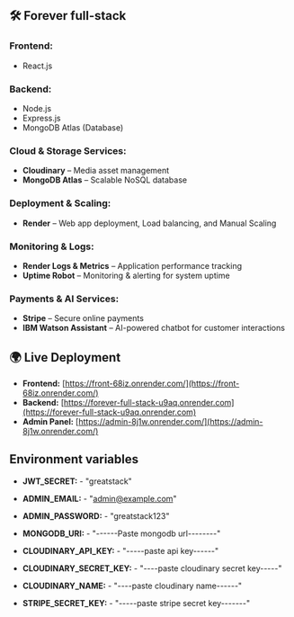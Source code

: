 ## 🛠 Forever full-stack
### **Frontend:**  
- React.js   

### **Backend:**  
- Node.js  
- Express.js  
- MongoDB Atlas (Database)
  
### **Cloud & Storage Services:**  
- **Cloudinary** – Media asset management  
- **MongoDB Atlas** – Scalable NoSQL database  

### **Deployment & Scaling:**  
- **Render** – Web app deployment, Load balancing, and Manual Scaling   

### **Monitoring & Logs:**  
- **Render Logs & Metrics** – Application performance tracking  
- **Uptime Robot** – Monitoring & alerting for system uptime  

### **Payments & AI Services:**  
- **Stripe** – Secure online payments  
- **IBM Watson Assistant** – AI-powered chatbot for customer interactions
  
## 🌍 Live Deployment  

- **Frontend:** [https://front-68iz.onrender.com/](https://front-68iz.onrender.com/)  
- **Backend:** [https://forever-full-stack-u9aq.onrender.com](https://forever-full-stack-u9aq.onrender.com)  
- **Admin Panel:** [https://admin-8j1w.onrender.com/](https://admin-8j1w.onrender.com/)
  
## Environment variables

- **JWT_SECRET:** - "greatstack"
- **ADMIN_EMAIL:** - "admin@example.com"
- **ADMIN_PASSWORD:** - "greatstack123"

- **MONGODB_URI:** - "------Paste mongodb url--------"

- **CLOUDINARY_API_KEY:** - "-----paste api key------"
- **CLOUDINARY_SECRET_KEY:** - "----paste cloudinary secret key-----"
- **CLOUDINARY_NAME:** - "----paste cloudinary name------"

- **STRIPE_SECRET_KEY:** - "-----paste stripe secret key-------"

